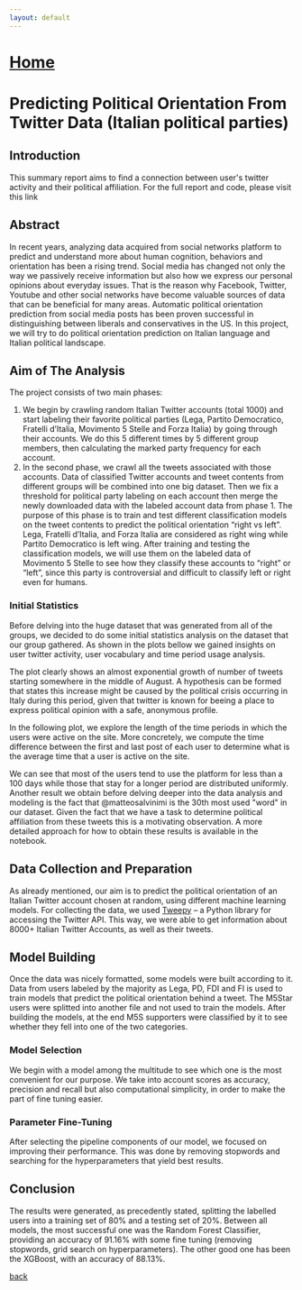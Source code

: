 ```yaml
---
layout: default
---
```


# [Home](https://grvanand001.github.io/)

# Predicting Political Orientation From Twitter Data (Italian political parties)

## Introduction
This summary report aims to find a connection between user's twitter activity and their political affiliation. For the full report and code, please visit this link

## Abstract
In recent years, analyzing data acquired from social networks platform to predict and understand more about human cognition, behaviors and orientation has been a rising trend. Social media has changed not only the way we passively receive information but also how we express our personal opinions about everyday issues. That is the reason why Facebook, Twitter, Youtube and other social networks have become valuable sources of data that can be beneficial for many areas. Automatic political orientation prediction from social media posts has been proven successful in distinguishing between liberals and conservatives in the US. In this project, we will try to do political orientation prediction on Italian language and Italian political landscape.

## Aim of The Analysis
The project consists of two main phases:
1. We begin by crawling random Italian Twitter accounts (total 1000) and start labeling their favorite political parties (Lega, Partito Democratico, Fratelli d’Italia, Movimento 5 Stelle and Forza Italia) by going through their accounts. We do this 5 different times by 5 different group members, then calculating the marked party frequency for each account.
2. In the second phase, we crawl all the tweets associated with those accounts. Data of classified Twitter accounts and tweet contents from different groups will be combined into one big dataset. Then we fix a threshold for political party labeling on each account then merge the newly downloaded data with the labeled account data from phase 1. The purpose of this phase is to train and test different classification models on the tweet contents to predict the political orientation “right vs left”. Lega, Fratelli d’Italia, and Forza Italia are considered as right wing while Partito Democratico is left wing. After training and testing the classification models, we will use them on the labeled data of Movimento 5 Stelle to see how they classify these accounts to “right” or “left”, since this party is controversial and difficult to classify left or right even for humans.

### Initial Statistics
Before delving into the huge dataset that was generated from all of the groups, we decided to do some initial statistics analysis on the dataset that our group gathered. As shown in the plots bellow we gained insights on user twitter activity, user vocabulary and time period usage analysis.


The plot clearly shows an almost exponential growth of number of tweets starting somewhere in the middle of August. A hypothesis can be formed that states this increase might be caused by the political crisis occurring in Italy during this period, given that twitter is known for beeing a place to express political opinion with a safe, anonymous profile.

In the following plot, we explore the length of the time periods in which the users were active on the site. More concretely, we compute the time difference between the first and last post of each user to determine what is the average time that a user is active on the site.



We can see that most of the users tend to use the platform for less than a 100 days while those that stay for a longer period are distributed uniformly. Another result we obtain before delving deeper into the data analysis and modeling is the fact that @matteosalvinimi is the 30th most used "word" in our dataset. Given the fact that we have a task to determine political affiliation from these tweets this is a motivating observation. A more detailed approach for how to obtain these results is available in the notebook.

## Data Collection and Preparation
As already mentioned, our aim is to predict the political orientation of an Italian Twitter account chosen at random, using different machine learning models. For collecting the data, we used [Tweepy]("https://www.tweepy.org/") – a Python library for accessing the Twitter API. This way, we were able to get information about 8000+ Italian Twitter Accounts, as well as their tweets.

## Model Building
Once the data was nicely formatted, some models were built according to it. Data from users labeled by the majority as Lega, PD, FDI and FI is used to train models that predict the political orientation behind a tweet. The M5Star users were splitted into another file and not used to train the models. After building the models, at the end M5S supporters were classified by it to see whether they fell into one of the two categories.

### Model Selection
We begin with a model among the multitude to see which one is the most convenient for our purpose. We take into account scores as accuracy, precision and recall but also computational simplicity, in order to make the part of fine tuning easier.

### Parameter Fine-Tuning
After selecting the pipeline components of our model, we focused on improving their performance. This was done by removing stopwords and searching for the hyperparameters that yield best results.

## Conclusion
The results were generated, as precedently stated, splitting the labelled users into a training set of 80% and a testing set of 20%. Between all models, the most successful one was the Random Forest Classifier, providing an accuracy of 91.16% with some fine tuning (removing stopwords, grid search on hyperparameters). The other good one has been the XGBoost, with an accuracy of 88.13%.

[back](./another-page.md)
